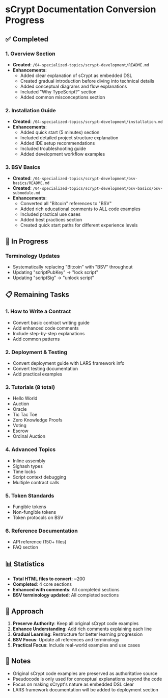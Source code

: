 # sCrypt Documentation Conversion Progress

## ✅ Completed

### 1. Overview Section
- **Created**: `/04-specialized-topics/scrypt-development/README.md`
- **Enhancements**:
  - Added clear explanation of sCrypt as embedded DSL
  - Created gradual introduction before diving into technical details
  - Added conceptual diagrams and flow explanations
  - Included "Why TypeScript?" section
  - Added common misconceptions section

### 2. Installation Guide
- **Created**: `/04-specialized-topics/scrypt-development/installation.md`
- **Enhancements**:
  - Added quick start (5 minutes) section
  - Included detailed project structure explanation
  - Added IDE setup recommendations
  - Included troubleshooting guide
  - Added development workflow examples

### 3. BSV Basics
- **Created**: `/04-specialized-topics/scrypt-development/bsv-basics/README.md`
- **Created**: `/04-specialized-topics/scrypt-development/bsv-basics/bsv-submodule.md`
- **Enhancements**:
  - Converted all "Bitcoin" references to "BSV"
  - Added rich educational comments to ALL code examples
  - Included practical use cases
  - Added best practices section
  - Created quick start paths for different experience levels

## 🚧 In Progress

### Terminology Updates
- Systematically replacing "Bitcoin" with "BSV" throughout
- Updating "scriptPubKey" → "lock script"
- Updating "scriptSig" → "unlock script"

## 📋 Remaining Tasks

### 1. How to Write a Contract
- Convert basic contract writing guide
- Add enhanced code comments
- Include step-by-step explanations
- Add common patterns

### 2. Deployment & Testing
- Convert deployment guide with LARS framework info
- Convert testing documentation
- Add practical examples

### 3. Tutorials (8 total)
- Hello World
- Auction
- Oracle
- Tic Tac Toe
- Zero Knowledge Proofs
- Voting
- Escrow
- Ordinal Auction

### 4. Advanced Topics
- Inline assembly
- Sighash types
- Time locks
- Script context debugging
- Multiple contract calls

### 5. Token Standards
- Fungible tokens
- Non-fungible tokens
- Token protocols on BSV

### 6. Reference Documentation
- API reference (150+ files)
- FAQ section

## 📊 Statistics

- **Total HTML files to convert**: ~200
- **Completed**: 4 core sections
- **Enhanced with comments**: All completed sections
- **BSV terminology updated**: All completed sections

## 🎯 Approach

1. **Preserve Authority**: Keep all original sCrypt code examples
2. **Enhance Understanding**: Add rich comments explaining each line
3. **Gradual Learning**: Restructure for better learning progression
4. **BSV Focus**: Update all references and terminology
5. **Practical Focus**: Include real-world examples and use cases

## 📝 Notes

- Original sCrypt code examples are preserved as authoritative source
- Pseudocode is only used for conceptual explanations beyond the code
- Focus on making sCrypt's nature as embedded DSL clear
- LARS framework documentation will be added to deployment section